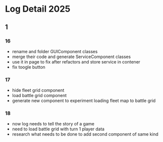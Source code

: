 # Log Detail 2025

## 1

### 16

- rename and folder GUIComponent classes
- merge their code and generate ServiceComponent classes
- use it in page to fix after refactors and store service in contener
- fix toogle button

### 17

- hide fleet grid component
- load battle grid component
- generate new component to experiment loading fleet map to battle grid 

### 18

- now log needs to tell the story of a game
- need to load battle grid with turn 1 player data
- research what needs to be done to add second component of same kind